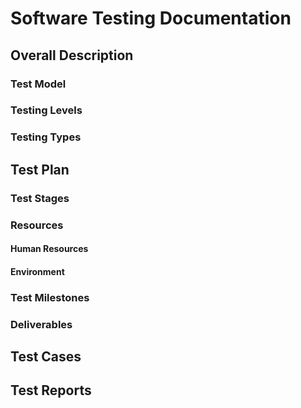 # Software Testing Documentation

## Overall Description

### Test Model


### Testing Levels


### Testing Types



## Test Plan

### Test Stages


### Resources

#### Human Resources


#### Environment


### Test Milestones


### Deliverables


## Test Cases


## Test Reports

